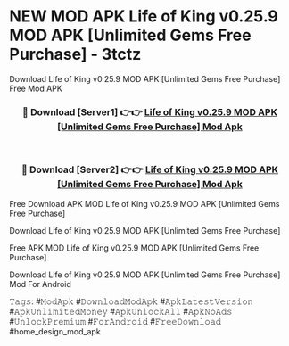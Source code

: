 # NEW MOD APK Life of King v0.25.9 MOD APK [Unlimited Gems Free Purchase] - 3tctz
Download Life of King v0.25.9 MOD APK [Unlimited Gems Free Purchase] Free Mod APK

<div align="center">
<h3>🔴 Download [Server1] 👉👉 <a href="https://apk-comot.site?title=Life_of_King_v0.25.9_MOD_APK_[Unlimited_Gems_Free_Purchase]">Life of King v0.25.9 MOD APK [Unlimited Gems Free Purchase] Mod Apk</a></h3><br>

<h3>🔴 Download [Server2] 👉👉 <a href="https://apk-comot.site?title=Life_of_King_v0.25.9_MOD_APK_[Unlimited_Gems_Free_Purchase]">Life of King v0.25.9 MOD APK [Unlimited Gems Free Purchase] Mod Apk</a></h3>
</div>


Free Download APK MOD Life of King v0.25.9 MOD APK [Unlimited Gems Free Purchase]

Download Life of King v0.25.9 MOD APK [Unlimited Gems Free Purchase] 

Free APK MOD Life of King v0.25.9 MOD APK [Unlimited Gems Free Purchase] 

Download Life of King v0.25.9 MOD APK [Unlimited Gems Free Purchase] Mod For Android

𝚃𝚊𝚐𝚜: #𝙼𝚘𝚍𝙰𝚙𝚔 #𝙳𝚘𝚠𝚗𝚕𝚘𝚊𝚍𝙼𝚘𝚍𝙰𝚙𝚔 #𝙰𝚙𝚔𝙻𝚊𝚝𝚎𝚜𝚝𝚅𝚎𝚛𝚜𝚒𝚘𝚗 #𝙰𝚙𝚔𝚄𝚗𝚕𝚒𝚖𝚒𝚝𝚎𝚍𝙼𝚘𝚗𝚎𝚢 #𝙰𝚙𝚔𝚄𝚗𝚕𝚘𝚌𝚔𝙰𝚕𝚕 #𝙰𝚙𝚔𝙽𝚘𝙰𝚍𝚜 #𝚄𝚗𝚕𝚘𝚌𝚔𝙿𝚛𝚎𝚖𝚒𝚞𝚖 #𝙵𝚘𝚛𝙰𝚗𝚍𝚛𝚘𝚒𝚍 #𝙵𝚛𝚎𝚎𝙳𝚘𝚠𝚗𝚕𝚘𝚊𝚍 #home_design_mod_apk